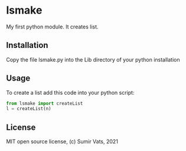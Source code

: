 # lsmake
My first python module. It creates list.

## Installation
Copy the file lsmake.py into the Lib directory of your python installation

## Usage
To create a list add this code into your python script:
```python
from lsmake import createList
l = createList(n)
```

## License
MIT open source license, (c) Sumir Vats, 2021
